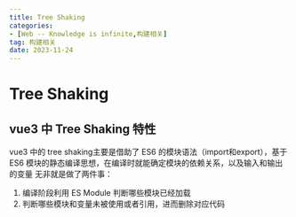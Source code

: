 ```yaml
---
title: Tree Shaking
categories: 
- [Web -- Knowledge is infinite,构建相关]
tag: 构建相关
date: 2023-11-24
---
```

# Tree Shaking
## vue3 中 Tree Shaking 特性
vue3 中的 tree shaking主要是借助了 ES6 的模块语法（import和export），基于 ES6 模块的静态编译思想，在编译时就能确定模块的依赖关系，以及输入和输出的变量
无非就是做了两件事：

1. 编译阶段利用 ES Module 判断哪些模块已经加载
2. 判断哪些模块和变量未被使用或者引用，进而删除对应代码
